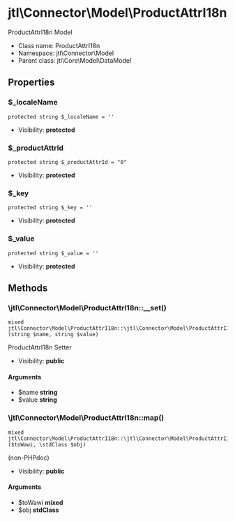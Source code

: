 jtl\Connector\Model\ProductAttrI18n
===============

ProductAttrI18n Model




* Class name: ProductAttrI18n
* Namespace: jtl\Connector\Model
* Parent class: jtl\Core\Model\DataModel





Properties
----------


### $_localeName

```
protected string $_localeName = ''
```





* Visibility: **protected**


### $_productAttrId

```
protected string $_productAttrId = "0"
```





* Visibility: **protected**


### $_key

```
protected string $_key = ''
```





* Visibility: **protected**


### $_value

```
protected string $_value = ''
```





* Visibility: **protected**


Methods
-------


### \jtl\Connector\Model\ProductAttrI18n::__set()

```
mixed jtl\Connector\Model\ProductAttrI18n::\jtl\Connector\Model\ProductAttrI18n::__set()(string $name, string $value)
```

ProductAttrI18n Setter



* Visibility: **public**

#### Arguments

* $name **string**
* $value **string**



### \jtl\Connector\Model\ProductAttrI18n::map()

```
mixed jtl\Connector\Model\ProductAttrI18n::\jtl\Connector\Model\ProductAttrI18n::map()($toWawi, \stdClass $obj)
```

(non-PHPdoc)



* Visibility: **public**

#### Arguments

* $toWawi **mixed**
* $obj **stdClass**


